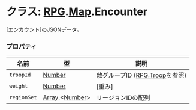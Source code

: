# クラス: [RPG](RPG.md).[Map](RPG.Map.md).Encounter
[エンカウント]のJSONデータ。


### プロパティ

| 名前 | 型 | 説明 |
| --- | --- | --- |
| `troopId` | [Number](Number.md) | 敵グループID ([RPG.Troop](RPG.Troop.md)を参照) |
| `weight` | [Number](Number.md) | [重み] |
| `regionSet` | [Array](Array.md).&lt;[Number](Number.md)&gt; |リージョンIDの配列 |